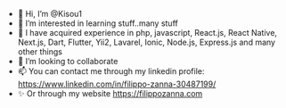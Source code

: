 - 👋 Hi, I’m @Kisou1
- 👀 I’m interested in learning stuff..many stuff 
- 🌱 I have acquired experience in php, javascript, React.js, React Native, Next.js, Dart, Flutter, Yii2, Lavarel, Ionic, Node.js, Express.js and many other things
- 💞️ I’m looking to collaborate
- 📫 You can contact me through my linkedin profile: https://www.linkedin.com/in/filippo-zanna-30487199/
- ✨ Or through my website https://filippozanna.com

<!---
Kisou1/Kisou1 is a ✨ special ✨ repository because its `README.md` (this file) appears on your GitHub profile.
You can click the Preview link to take a look at your changes.
--->
